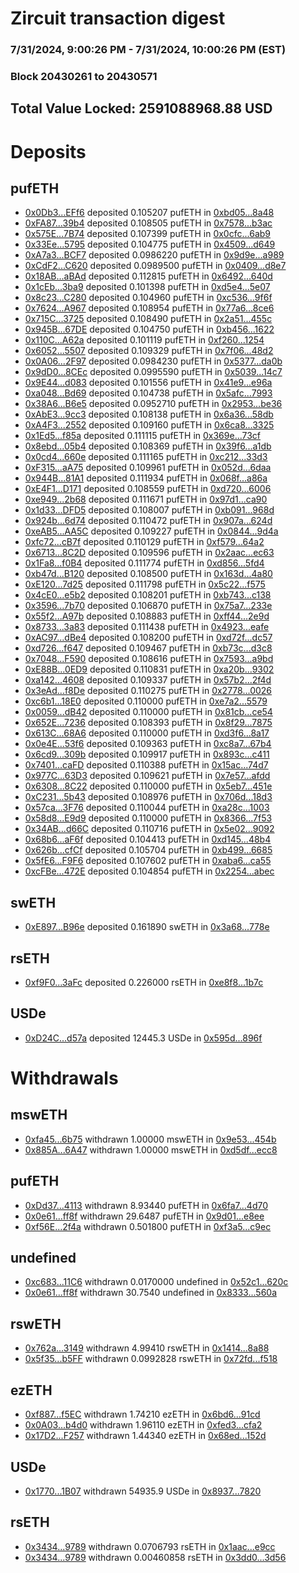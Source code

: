 # Zircuit transaction digest
### 7/31/2024, 9:00:26 PM - 7/31/2024, 10:00:26 PM (EST)
### Block 20430261 to 20430571

## Total Value Locked: 2591088968.88 USD

# Deposits
## pufETH
- [0x0Db3...EFf6](https://etherscan.io/address/0x0Db30C140518ceEF4261769A0e9A06A3Ea61EFf6) deposited 0.105207 pufETH in [0xbd05...8a48](https://etherscan.io/tx/0x0Db30C140518ceEF4261769A0e9A06A3Ea61EFf6)
- [0xFA87...39b4](https://etherscan.io/address/0xFA877B47097Ae8A9B38e198FA4152D9fD61439b4) deposited 0.108505 pufETH in [0x7578...b3ac](https://etherscan.io/tx/0xFA877B47097Ae8A9B38e198FA4152D9fD61439b4)
- [0x575E...7B74](https://etherscan.io/address/0x575E9c18526aE5dBcCDfE7C0c865eaDC43bc7B74) deposited 0.107399 pufETH in [0x0cfc...6ab9](https://etherscan.io/tx/0x575E9c18526aE5dBcCDfE7C0c865eaDC43bc7B74)
- [0x33Ee...5795](https://etherscan.io/address/0x33Eec8E8420eE580840F9Ff7db899c62917F5795) deposited 0.104775 pufETH in [0x4509...d649](https://etherscan.io/tx/0x33Eec8E8420eE580840F9Ff7db899c62917F5795)
- [0xA7a3...BCF7](https://etherscan.io/address/0xA7a337C4ed8351D5c2837FfBCd31D1bC253dBCF7) deposited 0.0986220 pufETH in [0x9d9e...a989](https://etherscan.io/tx/0xA7a337C4ed8351D5c2837FfBCd31D1bC253dBCF7)
- [0xCdF2...C620](https://etherscan.io/address/0xCdF206541100980567E210Bc01a319c6225EC620) deposited 0.0989500 pufETH in [0x0409...d8e7](https://etherscan.io/tx/0xCdF206541100980567E210Bc01a319c6225EC620)
- [0x18AB...aBAd](https://etherscan.io/address/0x18ABD61304b4907A97777E2d35893918103DaBAd) deposited 0.112815 pufETH in [0x6492...640d](https://etherscan.io/tx/0x18ABD61304b4907A97777E2d35893918103DaBAd)
- [0x1cEb...3ba9](https://etherscan.io/address/0x1cEb442118E7692B5D5eC8fc96DCb961FC063ba9) deposited 0.101398 pufETH in [0xd5e4...5e07](https://etherscan.io/tx/0x1cEb442118E7692B5D5eC8fc96DCb961FC063ba9)
- [0x8c23...C280](https://etherscan.io/address/0x8c23A91A4B4d8df5A839aDd22B8179AfFaD5C280) deposited 0.104960 pufETH in [0xc536...9f6f](https://etherscan.io/tx/0x8c23A91A4B4d8df5A839aDd22B8179AfFaD5C280)
- [0x7624...A967](https://etherscan.io/address/0x7624cdF1Dcb437FBd84500073CD92E559E64A967) deposited 0.108954 pufETH in [0x77a6...8ce6](https://etherscan.io/tx/0x7624cdF1Dcb437FBd84500073CD92E559E64A967)
- [0x715C...3725](https://etherscan.io/address/0x715Caa66EE6928C3903cD53a048BB0ceb7Ac3725) deposited 0.108490 pufETH in [0x2a51...455c](https://etherscan.io/tx/0x715Caa66EE6928C3903cD53a048BB0ceb7Ac3725)
- [0x945B...67DE](https://etherscan.io/address/0x945B032134e8C20Db37ceaaa2945088F367267DE) deposited 0.104750 pufETH in [0xb456...1622](https://etherscan.io/tx/0x945B032134e8C20Db37ceaaa2945088F367267DE)
- [0x110C...A62a](https://etherscan.io/address/0x110Cf4db6245c2fA053d2a3C40D395750f8aA62a) deposited 0.101119 pufETH in [0xf260...1254](https://etherscan.io/tx/0x110Cf4db6245c2fA053d2a3C40D395750f8aA62a)
- [0x6052...5507](https://etherscan.io/address/0x6052c3894d27d6f6525c2C32193aa47e48005507) deposited 0.109329 pufETH in [0x7f06...48d2](https://etherscan.io/tx/0x6052c3894d27d6f6525c2C32193aa47e48005507)
- [0x0A06...2F97](https://etherscan.io/address/0x0A06c570e93dB4B5B09ad52d89a712B029762F97) deposited 0.0984230 pufETH in [0x5377...da0b](https://etherscan.io/tx/0x0A06c570e93dB4B5B09ad52d89a712B029762F97)
- [0x9dD0...8CEc](https://etherscan.io/address/0x9dD01b3E1047Db89Cd43ed47e391898D59C18CEc) deposited 0.0995590 pufETH in [0x5039...14c7](https://etherscan.io/tx/0x9dD01b3E1047Db89Cd43ed47e391898D59C18CEc)
- [0x9E44...d083](https://etherscan.io/address/0x9E444C90A62922938b24801B9c7BBbF8965ad083) deposited 0.101556 pufETH in [0x41e9...e96a](https://etherscan.io/tx/0x9E444C90A62922938b24801B9c7BBbF8965ad083)
- [0xa048...Bd69](https://etherscan.io/address/0xa048fe0b5AE68F664D2B8d1dCf3fdB9d9970Bd69) deposited 0.104738 pufETH in [0x5afc...7993](https://etherscan.io/tx/0xa048fe0b5AE68F664D2B8d1dCf3fdB9d9970Bd69)
- [0x38A6...B6e5](https://etherscan.io/address/0x38A63366976E7B782716376950678bA9c872B6e5) deposited 0.0952710 pufETH in [0x2953...be36](https://etherscan.io/tx/0x38A63366976E7B782716376950678bA9c872B6e5)
- [0xAbE3...9cc3](https://etherscan.io/address/0xAbE36240C9e5Be67d130DaE54c17a39A98c99cc3) deposited 0.108138 pufETH in [0x6a36...58db](https://etherscan.io/tx/0xAbE36240C9e5Be67d130DaE54c17a39A98c99cc3)
- [0xA4F3...2552](https://etherscan.io/address/0xA4F321F1ceA7570Fd726b2C17A7001e16B4A2552) deposited 0.109160 pufETH in [0x6ca8...3325](https://etherscan.io/tx/0xA4F321F1ceA7570Fd726b2C17A7001e16B4A2552)
- [0x1Ed5...f85a](https://etherscan.io/address/0x1Ed5FDcCb82cE86A451527383fD394b24901f85a) deposited 0.111115 pufETH in [0x369e...73cf](https://etherscan.io/tx/0x1Ed5FDcCb82cE86A451527383fD394b24901f85a)
- [0x8ebd...05b4](https://etherscan.io/address/0x8ebde973cD8354780Eb4C8De38a036369b1005b4) deposited 0.108369 pufETH in [0x39f6...a1db](https://etherscan.io/tx/0x8ebde973cD8354780Eb4C8De38a036369b1005b4)
- [0x0cd4...660e](https://etherscan.io/address/0x0cd47AF75A5E347cDaBCbF1cc3b10688E5A2660e) deposited 0.111165 pufETH in [0xc212...33d3](https://etherscan.io/tx/0x0cd47AF75A5E347cDaBCbF1cc3b10688E5A2660e)
- [0xF315...aA75](https://etherscan.io/address/0xF3154448840D57cCD1206671207520738f9caA75) deposited 0.109961 pufETH in [0x052d...6daa](https://etherscan.io/tx/0xF3154448840D57cCD1206671207520738f9caA75)
- [0x944B...81A1](https://etherscan.io/address/0x944B4608114A48E4288d1d38a462e32B83Ee81A1) deposited 0.111934 pufETH in [0x068f...a86a](https://etherscan.io/tx/0x944B4608114A48E4288d1d38a462e32B83Ee81A1)
- [0xE4F1...D171](https://etherscan.io/address/0xE4F169487110590120cF47a7710278551A1eD171) deposited 0.108559 pufETH in [0xd720...6006](https://etherscan.io/tx/0xE4F169487110590120cF47a7710278551A1eD171)
- [0xe949...2b68](https://etherscan.io/address/0xe9498017A5ee651bD5cFA244D2F4Fec84df22b68) deposited 0.111671 pufETH in [0x97d1...ca90](https://etherscan.io/tx/0xe9498017A5ee651bD5cFA244D2F4Fec84df22b68)
- [0x1d33...DFD5](https://etherscan.io/address/0x1d335961A753e9a35fE63337e2e02C2FfF1EDFD5) deposited 0.108007 pufETH in [0xb091...968d](https://etherscan.io/tx/0x1d335961A753e9a35fE63337e2e02C2FfF1EDFD5)
- [0x924b...6d74](https://etherscan.io/address/0x924bD7CCd10FB601b3695294Ed9F4459A2b86d74) deposited 0.110472 pufETH in [0x907a...624d](https://etherscan.io/tx/0x924bD7CCd10FB601b3695294Ed9F4459A2b86d74)
- [0xeAB5...AA5C](https://etherscan.io/address/0xeAB541569CE77b983b3708fB64DF3B991E30AA5C) deposited 0.109227 pufETH in [0x0844...9d4a](https://etherscan.io/tx/0xeAB541569CE77b983b3708fB64DF3B991E30AA5C)
- [0xfc72...cB7f](https://etherscan.io/address/0xfc72508802d24EAd18D7E489CF5be41Bee74cB7f) deposited 0.110129 pufETH in [0xf579...64a2](https://etherscan.io/tx/0xfc72508802d24EAd18D7E489CF5be41Bee74cB7f)
- [0x6713...8C2D](https://etherscan.io/address/0x67138E37D2d7580a41cfB4cAa8a5bf4664138C2D) deposited 0.109596 pufETH in [0x2aac...ec63](https://etherscan.io/tx/0x67138E37D2d7580a41cfB4cAa8a5bf4664138C2D)
- [0x1Fa8...f0B4](https://etherscan.io/address/0x1Fa873e70041d9a967b118be289c99705Eb8f0B4) deposited 0.111774 pufETH in [0xd856...5fd4](https://etherscan.io/tx/0x1Fa873e70041d9a967b118be289c99705Eb8f0B4)
- [0xb47d...B120](https://etherscan.io/address/0xb47d6144c2dBfca5d29e719DFFcaC9DB805BB120) deposited 0.108500 pufETH in [0x163d...4a80](https://etherscan.io/tx/0xb47d6144c2dBfca5d29e719DFFcaC9DB805BB120)
- [0xE120...7d25](https://etherscan.io/address/0xE1204DF91804eE76d57250FC4972100bC1A77d25) deposited 0.111798 pufETH in [0x5c22...f575](https://etherscan.io/tx/0xE1204DF91804eE76d57250FC4972100bC1A77d25)
- [0x4cE0...e5b2](https://etherscan.io/address/0x4cE0bfE23d61190B4CAD5E48711E5de31b64e5b2) deposited 0.108201 pufETH in [0xb743...c138](https://etherscan.io/tx/0x4cE0bfE23d61190B4CAD5E48711E5de31b64e5b2)
- [0x3596...7b70](https://etherscan.io/address/0x35967d1310b6743761C32ae72C15Db78eF5c7b70) deposited 0.106870 pufETH in [0x75a7...233e](https://etherscan.io/tx/0x35967d1310b6743761C32ae72C15Db78eF5c7b70)
- [0x55f2...A97b](https://etherscan.io/address/0x55f2801BA3B79dB0A2b0609dcb82d4aa068FA97b) deposited 0.108883 pufETH in [0xff44...2e9d](https://etherscan.io/tx/0x55f2801BA3B79dB0A2b0609dcb82d4aa068FA97b)
- [0x8733...3a83](https://etherscan.io/address/0x8733a6949198Cf03fe17c268BaC967d36a843a83) deposited 0.111438 pufETH in [0x4923...eafe](https://etherscan.io/tx/0x8733a6949198Cf03fe17c268BaC967d36a843a83)
- [0xAC97...dBe4](https://etherscan.io/address/0xAC971852D5c564b27e117b34d5eefEE0fAcFdBe4) deposited 0.108200 pufETH in [0xd72f...dc57](https://etherscan.io/tx/0xAC971852D5c564b27e117b34d5eefEE0fAcFdBe4)
- [0xd726...f647](https://etherscan.io/address/0xd726A510132079b5BbeB38Ad2503b676b05Bf647) deposited 0.109467 pufETH in [0xb73c...d3c8](https://etherscan.io/tx/0xd726A510132079b5BbeB38Ad2503b676b05Bf647)
- [0x7048...F590](https://etherscan.io/address/0x7048eb89E5B788A2cEd6ac29E57C10091b40F590) deposited 0.108616 pufETH in [0x7593...a9bd](https://etherscan.io/tx/0x7048eb89E5B788A2cEd6ac29E57C10091b40F590)
- [0xE88B...0ED9](https://etherscan.io/address/0xE88B20eABF164e3a5F6a46f52B7B1a23098b0ED9) deposited 0.110831 pufETH in [0xa20b...9302](https://etherscan.io/tx/0xE88B20eABF164e3a5F6a46f52B7B1a23098b0ED9)
- [0xa142...4608](https://etherscan.io/address/0xa1426aA6BD215d7Fb6f45a02dC11ED09fAB24608) deposited 0.109337 pufETH in [0x57b2...2f4d](https://etherscan.io/tx/0xa1426aA6BD215d7Fb6f45a02dC11ED09fAB24608)
- [0x3eAd...f8De](https://etherscan.io/address/0x3eAd184A76df2704C2A7f901FEACf18974eFf8De) deposited 0.110275 pufETH in [0x2778...0026](https://etherscan.io/tx/0x3eAd184A76df2704C2A7f901FEACf18974eFf8De)
- [0xc6b1...18E0](https://etherscan.io/address/0xc6b14428dCfD82bBdf77A0FE05D43397c2c418E0) deposited 0.110000 pufETH in [0xe7a2...5579](https://etherscan.io/tx/0xc6b14428dCfD82bBdf77A0FE05D43397c2c418E0)
- [0x0059...dB42](https://etherscan.io/address/0x005955b2028a33C90cf0eBbe73887e94cF25dB42) deposited 0.110000 pufETH in [0x81cb...ce54](https://etherscan.io/tx/0x005955b2028a33C90cf0eBbe73887e94cF25dB42)
- [0x652E...7236](https://etherscan.io/address/0x652EB8112DB53eE6141Bf4BdD134c6Ba5ef37236) deposited 0.108393 pufETH in [0x8f29...7875](https://etherscan.io/tx/0x652EB8112DB53eE6141Bf4BdD134c6Ba5ef37236)
- [0x613C...68A6](https://etherscan.io/address/0x613CD02098b82A868aBDC027dFb2AEac826768A6) deposited 0.110000 pufETH in [0xd3f6...8a17](https://etherscan.io/tx/0x613CD02098b82A868aBDC027dFb2AEac826768A6)
- [0x0e4E...53f6](https://etherscan.io/address/0x0e4E2Aeb712658Ee6f845a313E644A55808153f6) deposited 0.109363 pufETH in [0xc8a7...67b4](https://etherscan.io/tx/0x0e4E2Aeb712658Ee6f845a313E644A55808153f6)
- [0x6cd9...309b](https://etherscan.io/address/0x6cd9AcB1E0FC4708509CddAd669B8BdCf39E309b) deposited 0.109917 pufETH in [0x893c...c411](https://etherscan.io/tx/0x6cd9AcB1E0FC4708509CddAd669B8BdCf39E309b)
- [0x7401...caFD](https://etherscan.io/address/0x7401d5EBbC648De2cd4672274DE092b10411caFD) deposited 0.110388 pufETH in [0x15ac...74d7](https://etherscan.io/tx/0x7401d5EBbC648De2cd4672274DE092b10411caFD)
- [0x977C...63D3](https://etherscan.io/address/0x977C3fCff21580e54AF89b2ee09d29C80Fee63D3) deposited 0.109621 pufETH in [0x7e57...afdd](https://etherscan.io/tx/0x977C3fCff21580e54AF89b2ee09d29C80Fee63D3)
- [0x6308...8C22](https://etherscan.io/address/0x6308E1721d686ad89e8d3bE95CF1bB7d0c408C22) deposited 0.110000 pufETH in [0x5eb7...451e](https://etherscan.io/tx/0x6308E1721d686ad89e8d3bE95CF1bB7d0c408C22)
- [0xC231...5b43](https://etherscan.io/address/0xC2314Ba8361421AdaBa32eaa9A348a9F14Bd5b43) deposited 0.108976 pufETH in [0x706d...18d3](https://etherscan.io/tx/0xC2314Ba8361421AdaBa32eaa9A348a9F14Bd5b43)
- [0x57ca...3F76](https://etherscan.io/address/0x57ca79aE777B75746927E729CdFE3aF63B523F76) deposited 0.110044 pufETH in [0xa28c...1003](https://etherscan.io/tx/0x57ca79aE777B75746927E729CdFE3aF63B523F76)
- [0x58d8...E9d9](https://etherscan.io/address/0x58d8Cc9afd295fFE77A02B17517903526921E9d9) deposited 0.110000 pufETH in [0x8366...7f53](https://etherscan.io/tx/0x58d8Cc9afd295fFE77A02B17517903526921E9d9)
- [0x34AB...d66C](https://etherscan.io/address/0x34AB9CE38e0497BD1e2a233308E86FA9E5A8d66C) deposited 0.110716 pufETH in [0x5e02...9092](https://etherscan.io/tx/0x34AB9CE38e0497BD1e2a233308E86FA9E5A8d66C)
- [0x68b6...aF6f](https://etherscan.io/address/0x68b6826c437140b9De5FAA31f1230cB27b8baF6f) deposited 0.104413 pufETH in [0xd145...48b4](https://etherscan.io/tx/0x68b6826c437140b9De5FAA31f1230cB27b8baF6f)
- [0x626b...cfCf](https://etherscan.io/address/0x626b48B69C0f0Aa0330B5f263b4E7784E4B9cfCf) deposited 0.105704 pufETH in [0xb499...6685](https://etherscan.io/tx/0x626b48B69C0f0Aa0330B5f263b4E7784E4B9cfCf)
- [0x5fE6...F9F6](https://etherscan.io/address/0x5fE617D637e7e53DfA1F61fEE9B6AD5c2b46F9F6) deposited 0.107602 pufETH in [0xaba6...ca55](https://etherscan.io/tx/0x5fE617D637e7e53DfA1F61fEE9B6AD5c2b46F9F6)
- [0xcFBe...472E](https://etherscan.io/address/0xcFBeEB889038097B85357905945b7e3cD083472E) deposited 0.104854 pufETH in [0x2254...abec](https://etherscan.io/tx/0xcFBeEB889038097B85357905945b7e3cD083472E)
## swETH
- [0xE897...B96e](https://etherscan.io/address/0xE897f043B0c8cB78841e411d85Cf872442B8B96e) deposited 0.161890 swETH in [0x3a68...778e](https://etherscan.io/tx/0xE897f043B0c8cB78841e411d85Cf872442B8B96e)
## rsETH
- [0xf9F0...3aFc](https://etherscan.io/address/0xf9F0d241709bB31859a254B9c7F4F548e11F3aFc) deposited 0.226000 rsETH in [0xe8f8...1b7c](https://etherscan.io/tx/0xf9F0d241709bB31859a254B9c7F4F548e11F3aFc)
## USDe
- [0xD24C...d57a](https://etherscan.io/address/0xD24Cfe2d0fa81369ca6291c28ac5426e16B6d57a) deposited 12445.3 USDe in [0x595d...896f](https://etherscan.io/tx/0xD24Cfe2d0fa81369ca6291c28ac5426e16B6d57a)
# Withdrawals
## mswETH
- [0xfa45...6b75](https://etherscan.io/address/0xfa45A2E5757165ce347ba2F185940467d9896b75) withdrawn 1.00000 mswETH in [0x9e53...454b](https://etherscan.io/tx/0xfa45A2E5757165ce347ba2F185940467d9896b75)
- [0x885A...6A47](https://etherscan.io/address/0x885AFe6a2D6fc1375F104161ffaB794517C76A47) withdrawn 1.00000 mswETH in [0xd5df...ecc8](https://etherscan.io/tx/0x885AFe6a2D6fc1375F104161ffaB794517C76A47)
## pufETH
- [0xDd37...4113](https://etherscan.io/address/0xDd37e2858ca292Df9193FC0AA5FDAa56679c4113) withdrawn 8.93440 pufETH in [0x6fa7...4d70](https://etherscan.io/tx/0xDd37e2858ca292Df9193FC0AA5FDAa56679c4113)
- [0x0e61...ff8f](https://etherscan.io/address/0x0e61dae710688C22d8f6D0C3Fdd1735d27dDff8f) withdrawn 29.6487 pufETH in [0x9d01...e8ee](https://etherscan.io/tx/0x0e61dae710688C22d8f6D0C3Fdd1735d27dDff8f)
- [0xf56E...2f4a](https://etherscan.io/address/0xf56Ecdc8CA39FB525807E2949983AF26276A2f4a) withdrawn 0.501800 pufETH in [0xf3a5...c9ec](https://etherscan.io/tx/0xf56Ecdc8CA39FB525807E2949983AF26276A2f4a)
## undefined
- [0xc683...11C6](https://etherscan.io/address/0xc68397083807c918eB1a3be4064B7EB5d2e611C6) withdrawn 0.0170000 undefined in [0x52c1...620c](https://etherscan.io/tx/0xc68397083807c918eB1a3be4064B7EB5d2e611C6)
- [0x0e61...ff8f](https://etherscan.io/address/0x0e61dae710688C22d8f6D0C3Fdd1735d27dDff8f) withdrawn 30.7540 undefined in [0x8333...560a](https://etherscan.io/tx/0x0e61dae710688C22d8f6D0C3Fdd1735d27dDff8f)
## rswETH
- [0x762a...3149](https://etherscan.io/address/0x762a50de4Ad8C4f508e41B205991E959799B3149) withdrawn 4.99410 rswETH in [0x1414...8a88](https://etherscan.io/tx/0x762a50de4Ad8C4f508e41B205991E959799B3149)
- [0x5f35...b5FF](https://etherscan.io/address/0x5f35531d861C0432211066716F939f97aC3Fb5FF) withdrawn 0.0992828 rswETH in [0x72fd...f518](https://etherscan.io/tx/0x5f35531d861C0432211066716F939f97aC3Fb5FF)
## ezETH
- [0xf887...f5EC](https://etherscan.io/address/0xf88765a1e3C1467B13E9B7bB59d9a351f77Af5EC) withdrawn 1.74210 ezETH in [0x6bd6...91cd](https://etherscan.io/tx/0xf88765a1e3C1467B13E9B7bB59d9a351f77Af5EC)
- [0x0A03...b4d0](https://etherscan.io/address/0x0A03a2AE7aD66323586C3008C301bD6586a4b4d0) withdrawn 1.96110 ezETH in [0xfed3...cfa2](https://etherscan.io/tx/0x0A03a2AE7aD66323586C3008C301bD6586a4b4d0)
- [0x17D2...F257](https://etherscan.io/address/0x17D2f501df1326F2Bd40c0F1B4372251A554F257) withdrawn 1.44340 ezETH in [0x68ed...152d](https://etherscan.io/tx/0x17D2f501df1326F2Bd40c0F1B4372251A554F257)
## USDe
- [0x1770...1B07](https://etherscan.io/address/0x1770d0C59C8DAE7d544E2C9ce01424f930841B07) withdrawn 54935.9 USDe in [0x8937...7820](https://etherscan.io/tx/0x1770d0C59C8DAE7d544E2C9ce01424f930841B07)
## rsETH
- [0x3434...9789](https://etherscan.io/address/0x34349c5569e7B846c3558961552D2202760A9789) withdrawn 0.0706793 rsETH in [0x1aac...e9cc](https://etherscan.io/tx/0x34349c5569e7B846c3558961552D2202760A9789)
- [0x3434...9789](https://etherscan.io/address/0x34349c5569e7B846c3558961552D2202760A9789) withdrawn 0.00460858 rsETH in [0x3dd0...3d56](https://etherscan.io/tx/0x34349c5569e7B846c3558961552D2202760A9789)
